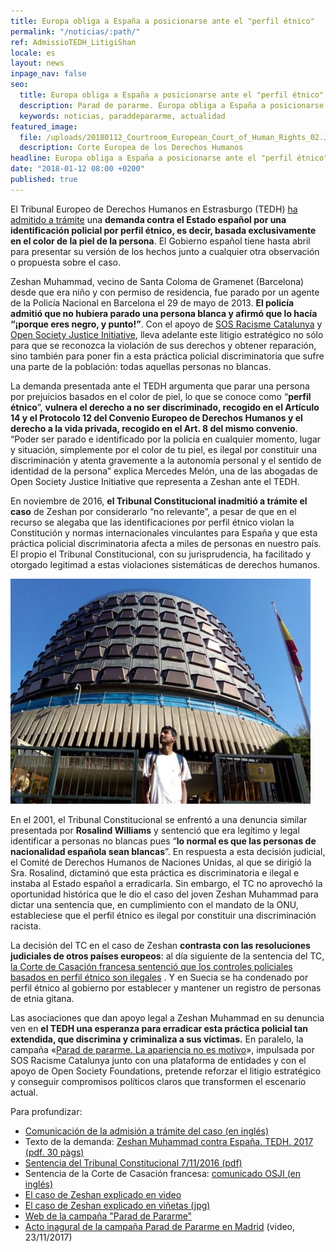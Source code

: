 ```yaml
---
title: Europa obliga a España a posicionarse ante el "perfil étnico"
permalink: "/noticias/:path/"
ref: AdmissioTEDH_LitigiShan
locale: es
layout: news
inpage_nav: false
seo:
  title: Europa obliga a España a posicionarse ante el "perfil étnico"
  description: Parad de pararme. Europa obliga a España a posicionarse ante el "perfil étnico".
  keywords: noticias, paraddepararme, actualidad
featured_image:
  file: /uploads/20180112_Courtroom_European_Court_of_Human_Rights_02.JPG
  description: Corte Europea de los Derechos Humanos
headline: Europa obliga a España a posicionarse ante el "perfil étnico"
date: "2018-01-12 08:00 +0200"
published: true
---
```

El Tribunal Europeo de Derechos Humanos en Estrasburgo (TEDH) [ha admitido a trámite](https://hudoc.echr.coe.int/eng#{) una **demanda contra el Estado español por una identificación policial por perfil étnico, es decir, basada exclusivamente en el color de la piel de la persona**. El Gobierno español tiene hasta abril para presentar su versión de los hechos junto a cualquier otra observación o propuesta sobre el caso.

Zeshan Muhammad, vecino de Santa Coloma de Gramenet (Barcelona) desde que era niño y con permiso de residencia, fue parado por un agente de la Policía Nacional en Barcelona el 29 de mayo de 2013. **El policía admitió que no hubiera parado una persona blanca y afirmó que lo hacía “¡porque eres negro, y punto!”**. Con el apoyo de [SOS Racisme Catalunya](https://sosracisme.activehosted.com/lt.php?notrack=1&s=bad97c655476f96a390a72c05a742011&i=118A160A1A2764) y [Open Society Justice Initiative](https://sosracisme.activehosted.com/lt.php?notrack=1&s=bad97c655476f96a390a72c05a742011&i=118A160A1A2765), lleva adelante este litigio estratégico no sólo para que se reconozca la violación de sus derechos y obtener reparación, sino también para poner fin a esta práctica policial discriminatoria que sufre una parte de la población: todas aquellas personas no blancas.

La demanda presentada ante el TEDH argumenta que parar una persona por prejuicios basados en el color de piel, lo que se conoce como “**perfil étnico**”, **vulnera el derecho a no ser discriminado, recogido en el Artículo 14 y el Protocolo 12 del Convenio Europeo de Derechos Humanos y el derecho a la vida privada, recogido en el Art. 8 del mismo convenio**. “Poder ser parado e identificado por la policía en cualquier momento, lugar y situación, simplemente por el color de tu piel, es ilegal por constituir una discriminación y atenta gravemente a la autonomía personal y el sentido de identidad de la persona” explica Mercedes Melón, una de las abogadas de Open Society Justice Initiative que representa a Zeshan ante el TEDH.

En noviembre de 2016, **el Tribunal Constitucional inadmitió a trámite el caso** de Zeshan por considerarlo “no relevante”, a pesar de que en el recurso se alegaba que las identificaciones por perfil étnico violan la Constitución y normas internacionales vinculantes para España y que esta práctica policial discriminatoria afecta a miles de personas en nuestro país. El propio el Tribunal Constitucional, con su jurisprudencia, ha facilitado y otorgado legitimad a estas violaciones sistemáticas de derechos humanos.

![](/uploads/shanTC.jpg)

En el 2001, el Tribunal Constitucional se enfrentó a una denuncia similar presentada por **Rosalind Williams** y sentenció que era legítimo y legal identificar a personas no blancas pues “**lo normal es que las personas de nacionalidad española sean blancas**”. En respuesta a esta decisión judicial, el Comité de Derechos Humanos de Naciones Unidas, al que se dirigió la Sra. Rosalind, dictaminó que esta práctica es discriminatoria e ilegal e instaba al Estado español a erradicarla. Sin embargo, el TC no aprovechó la oportunidad histórica que le dio el caso del joven Zeshan Muhammad para dictar una sentencia que, en cumplimiento con el mandato de la ONU, estableciese que el perfil étnico es ilegal por constituir una discriminación racista.

La decisión del TC en el caso de Zeshan **contrasta con las resoluciones judiciales de otros países europeos**: al día siguiente de la sentencia del TC, [la Corte de Casación francesa sentenció que los controles policiales basados en perfil étnico son ilegales](https://www.opensocietyfoundations.org/press-releases/french-court-victory-calls-police-account-over-racially-biased-stops) . Y en Suecia se ha condenado por perfil étnico al gobierno por establecer y mantener un registro de personas de etnia gitana.

Las asociaciones que dan apoyo legal a Zeshan Muhammad en su denuncia ven en **el TEDH una esperanza para erradicar esta práctica policial tan extendida, que discrimina y criminaliza a sus víctimas.** En paralelo, la campaña «[Parad de pararme. La apariencia no es motivo](http://www.paraddepararme.org/)», impulsada por SOS Racisme Catalunya junto con una plataforma de entidades y con el apoyo de Open Society Foundations, pretende reforzar el litigio estratégico y conseguir compromisos políticos claros que transformen el escenario actual.

 Para profundizar:

* [Comunicación de la admisión a trámite del caso (en inglés)](https://sosracisme.activehosted.com/lt.php?notrack=1&s=bad97c655476f96a390a72c05a742011&i=192A238A1A3890) 		
* Texto de la demanda: [Zeshan Muhammad contra España. TEDH. 2017 (pdf. 30 pàgs)](https://sosracisme.activehosted.com/lt.php?notrack=1&s=bad97c655476f96a390a72c05a742011&i=192A238A1A3894)
* [Sentencia  del Tribunal Constitucional 7/11/2016 (pdf)](https://sosracisme.activehosted.com/lt.php?notrack=1&s=bad97c655476f96a390a72c05a742011&i=192A238A1A3895)
* Sentencia de la Corte de Casación francesa: [comunicado OSJI (en inglés)](https://sosracisme.activehosted.com/lt.php?notrack=1&s=bad97c655476f96a390a72c05a742011&i=192A238A1A3892)
* [El caso de Zeshan explicado en video](https://sosracisme.activehosted.com/lt.php?notrack=1&s=bad97c655476f96a390a72c05a742011&i=192A238A1A3896)
* [El caso de Zeshan explicado en viñetas (jpg)](https://sosracisme.activehosted.com/lt.php?notrack=1&s=bad97c655476f96a390a72c05a742011&i=192A238A1A3897)
* [Web de la campaña "Parad de Pararme"](https://sosracisme.activehosted.com/lt.php?notrack=1&s=bad97c655476f96a390a72c05a742011&i=192A238A1A3898)
* [Acto inagural de la campaña Parad de Pararme en Madrid](https://sosracisme.activehosted.com/lt.php?notrack=1&s=bad97c655476f96a390a72c05a742011&i=192A238A1A3899) (video, 23/11/2017)
